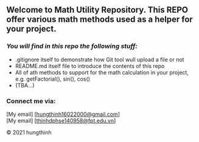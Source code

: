 ## Welcome to Math Utility Repository. This REPO offer various math methods used as a helper for your project.
### _You will find in this repo the following stuff:_  

* .gitignore itself to demonstrate how Git tool wull upload a file or not
* README.md itself file to introduce the contents of this repo
* All of ath methods to support for the math calculation in your project, e.g. getFactorial(), sin(), cos()
* (TBA...)

### Connect me via:
[My email] [hungthinh16022000@gmail.com]  
[My email] [thinhdphse140958@fpt.edu.vn]


© 2021 hungthinh